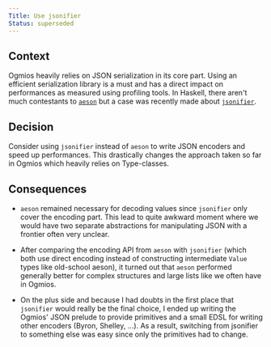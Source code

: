 ```yaml
---
Title: Use jsonifier
Status: superseded
---
```


<!-- ADR template adapted from Michael Nygard's -->

## Context

<!-- What is the issue that we're seeing that is motivating this decision or change? -->

Ogmios heavily relies on JSON serialization in its core part. Using an efficient serialization library is a must and has a direct impact on performances as measured using profiling tools. In Haskell, there aren't much contestants to [`aeson`](https://hackage.haskell.org/package/aeson) but a case was recently made about [`jsonifier`](http://hackage.haskell.org/package/jsonifier).

## Decision

<!-- What is the change that we're proposing and/or doing? -->

Consider using `jsonifier` instead of `aeson` to write JSON encoders and speed up performances. This drastically changes the approach taken so far in Ogmios which heavily relies on Type-classes. 

## Consequences

<!-- What becomes easier or more difficult to do because of this change? -->

- `aeson` remained necessary for decoding values since `jsonifier` only cover the encoding part. This lead to quite awkward moment where we would have two separate abstractions for manipulating JSON with a frontier often very unclear. 

- After comparing the encoding API from `aeson` with `jsonifier` (which both use direct encoding instead of constructing intermediate `Value` types like old-school aeson), it turned out that `aeson` performed generally better for complex structures and large lists like we often have in Ogmios. 

- On the plus side and because I had doubts in the first place that `jsonifier` would really be the final choice, I ended up writing the Ogmios' JSON prelude to provide primitives and a small EDSL for writing other encoders (Byron, Shelley, ...). As a result, switching from jsonifier to something else was easy since only the primitives had to change. 
